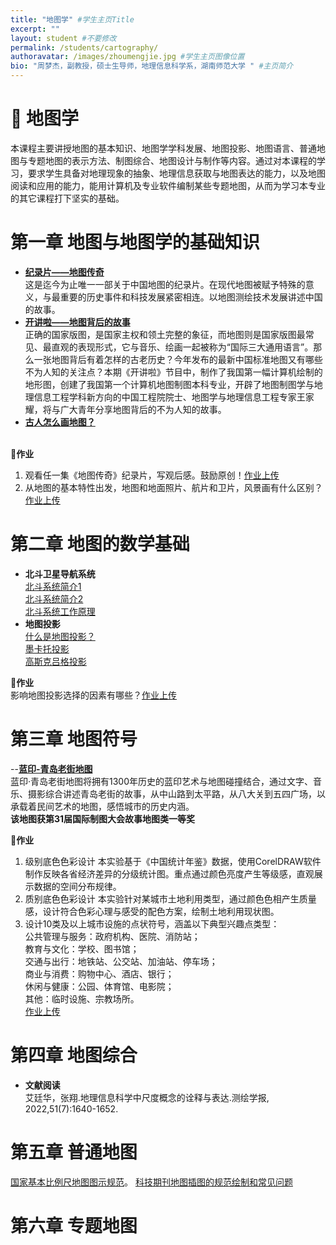 ```yaml
---
title: "地图学" #学生主页Title
excerpt: ""
layout: student #不要修改
permalink: /students/cartography/
authoravatar: /images/zhoumengjie.jpg #学生主页图像位置
bio: "周梦杰，副教授，硕士生导师，地理信息科学系，湖南师范大学 " #主页简介
---
```



# 📘 地图学 
本课程主要讲授地图的基本知识、地图学学科发展、地图投影、地图语言、普通地图与专题地图的表示方法、制图综合、地图设计与制作等内容。通过对本课程的学习，要求学生具备对地理现象的抽象、地理信息获取与地图表达的能力，以及地图阅读和应用的能力，能用计算机及专业软件编制某些专题地图，从而为学习本专业的其它课程打下坚实的基础。

# 第一章 地图与地图学的基础知识  
- [**纪录片——地图传奇**](https://tv.cctv.com/2016/05/25/VIDAEoF3WfhCxjOh2YoVHGpz160525.shtml)<br>
  这是迄今为止唯一一部关于中国地图的纪录片。在现代地图被赋予特殊的意义，与最重要的历史事件和科技发展紧密相连。以地图测绘技术发展讲述中国的故事。<br>
- [**开讲啦——地图背后的故事**  ](https://tv.cctv.cn/2023/11/25/VIDENW7koPGcFm0hCBT2B3nX231125.shtml)<br>
正确的国家版图，是国家主权和领土完整的象征，而地图则是国家版图最常见、最直观的表现形式，它与音乐、绘画一起被称为“国际三大通用语言”。那么一张地图背后有着怎样的古老历史？今年发布的最新中国标准地图又有哪些不为人知的关注点？本期《开讲啦》节目中，制作了我国第一幅计算机绘制的地形图，创建了我国第一个计算机地图制图本科专业，开辟了地图制图学与地理信息工程学科新方向的中国工程院院士、地图学与地理信息工程专家王家耀，将与广大青年分享地图背后的不为人知的故事。<br>
-  [**古人怎么画地图？**<br>](https://pan.hunnu.edu.cn/f/185884c9aee448248c9b/)<br>
  
📝**作业**<br>
1. 观看任一集《地图传奇》纪录片，写观后感。鼓励原创！[作业上传](https://pan.hunnu.edu.cn/u/d/0a54472776494791a734/)<br>
2. 从地图的基本特性出发，地图和地面照片、航片和卫片，风景画有什么区别？[作业上传](https://pan.hunnu.edu.cn/u/d/0a54472776494791a734/)

# 第二章 地图的数学基础
- **北斗卫星导航系统**<br>
[北斗系统简介1](https://pan.hunnu.edu.cn/f/79aa93e26f574a959956/) <br>
[北斗系统简介2](https://pan.hunnu.edu.cn/f/735269857cf641179584/)<br>
[北斗系统工作原理](https://pan.hunnu.edu.cn/f/0a9b10ddd9e74f43ab0e/) <br>
- **地图投影**<br>
[什么是地图投影？](https://pan.hunnu.edu.cn/f/e351e6698d03492cbcf9/) <br>
[墨卡托投影](https://pan.hunnu.edu.cn/f/3bee9b3753ac4c8683de/)<br>
[高斯克吕格投影](https://pan.hunnu.edu.cn/f/aa63962f82714a9aab00/)<br>

📝**作业**<br>
影响地图投影选择的因素有哪些？[作业上传](https://pan.hunnu.edu.cn/u/d/0a54472776494791a734/)

# 第三章 地图符号
--[**蓝印-青岛老街地图**](https://pan.hunnu.edu.cn/f/4d99a2b523f140468c4d/)<br>
蓝印·青岛老街地图将拥有1300年历史的蓝印艺术与地图碰撞结合，通过文字、音乐、摄影综合讲述青岛老街的故事，从中山路到太平路，从八大关到五四广场，以承载着民间艺术的地图，感悟城市的历史内涵。<br>
**该地图获第31届国际制图大会故事地图类一等奖**<br>

📝**作业**<br>
1. 级别底色色彩设计
本实验基于《中国统计年鉴》数据，使用CorelDRAW软件制作反映各省经济差异的分级统计图。重点通过颜色亮度产生等级感，直观展示数据的空间分布规律。
2. 质别底色色彩设计
本实验针对某城市土地利用类型，通过颜色色相产生质量感，设计符合色彩心理与感受的配色方案，绘制土地利用现状图。
3. 设计10类及以上城市设施的点状符号，涵盖以下典型兴趣点类型：<br>
公共管理与服务：政府机构、医院、消防站；<br>
教育与文化：学校、图书馆；<br>
交通与出行：地铁站、公交站、加油站、停车场；<br>
商业与消费：购物中心、酒店、银行；<br>
休闲与健康：公园、体育馆、电影院；<br>
其他：临时设施、宗教场所。<br>
[作业上传](https://pan.hunnu.edu.cn/u/d/0a54472776494791a734/)

# 第四章 地图综合
- **文献阅读**<br>
艾廷华，张翔.地理信息科学中尺度概念的诠释与表达.测绘学报, 2022,51(7):1640-1652.

# 第五章 普通地图
[国家基本比例尺地图图示规范](https://pan.hunnu.edu.cn/f/2ba00c34d3cf4aa19fc3/)。
[科技期刊地图插图的规范绘制和常见问题](https://pan.hunnu.edu.cn/f/aa69905c63aa462da0b8/)

# 第六章 专题地图



